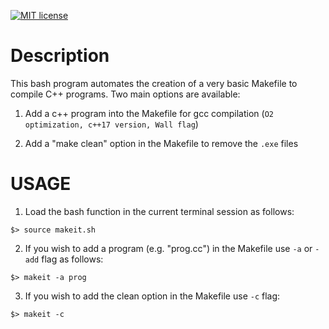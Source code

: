 [![MIT license](https://img.shields.io/badge/License-MIT-blue.svg)](https://lbesson.mit-license.org/)

# Description

This bash program automates the creation of a very basic Makefile 
 to compile C++ programs. Two main options are available:

1. Add a c++ program into the Makefile for gcc compilation (`O2 optimization, c++17 version, Wall flag`)

2. Add a "make clean" option in the Makefile to remove the `.exe` files

# USAGE

1. Load the bash function in the current terminal session as follows:
     
```$> source makeit.sh```

2. If you wish to add a program (e.g. "prog.cc") in the Makefile use `-a` or `-add` flag as follows:

```$> makeit -a prog```

3. If you wish to add the clean option in the Makefile use `-c` flag:

```$> makeit -c```


